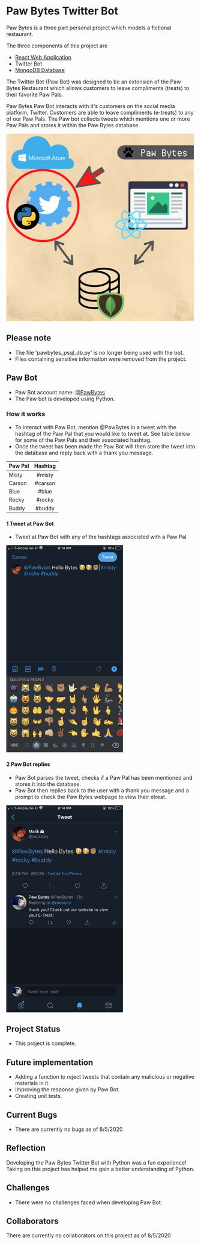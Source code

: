 # Paw Bytes Twitter Bot
Paw Bytes is a three part personal project which models a fictional restaurant.

The three components of this project are
 - [React Web Application](https://github.com/rocstory/PawBytes_WebApp)
 - Twitter Bot
 - [MongoDB Database](https://github.com/rocstory/PawBytes_PawBot)

The Twitter Bot (Paw Bot) was designed to be an extension of the Paw Bytes Restaurant which allows customers to leave compliments (treats) to their favorite Paw Pals.

Paw Bytes Paw Bot interacts with it's customers on the social media platform, Twitter. Customers are able to leave compliments (e-treats) to any of our Paw Pals. The Paw bot collects tweets which mentions one or more Paw Pals and stores it within the Paw Bytes database.

<img src="./screenshots/pawbytes_smap.jpg" width="500" height="500">

## Please note
- The file 'pawbytes_psql_db.py' is no longer being used with the bot.
- Files containing sensitive information were removed from the project.

## Paw Bot
- Paw Bot account name: [@PawBytes](https://twitter.com/PawBytes)
- The Paw bot is developed using Python.

### How it works
- To interact with Paw Bot, mention @PawBytes in a tweet with the hashtag of the Paw Pal that you would like to tweet at. See table below for some of the Paw Pals and their associated hashtag.
- Once the tweet has been made the Paw Bot will then store the tweet into the database and reply back with a thank you message.

| Paw Pal       | Hashtag       |
| ------------- |:-------------:|
| Misty         | #misty        |
| Carson        | #carson       |
| Blue          | #blue         |
| Rocky         | #rocky        |
| Buddy         | #buddy        |

#### 1 Tweet at Paw Bot
- Tweet at Paw Bot with any of the hashtags associated with a Paw Pal

<img src="./screenshots/step1.PNG" width="310.5" height="552">

#### 2 Paw Bot replies
- Paw Bot parses the tweet, checks if a Paw Pal has been mentioned and stores it into the database.
-  Paw Bot then replies back to the user with a thank you message and a prompt to check the Paw Bytes webpage to view their etreat.

<img src="./screenshots/step2.PNG" width="310.5" height="552">

## Project Status
- This project is complete.

## Future implementation
- Adding a function to reject tweets that contain any malicious or negative materials in it.
- Improving the response given by Paw Bot.
- Creating unit tests.

## Current Bugs
- There are currently no bugs as of 8/5/2020


## Reflection
Developing the Paw Bytes Twitter Bot with Python was a fun experience! Taking on this project has helped me gain a better understanding of Python.

## Challenges
- There were no challenges faced when developing Paw Bot.

## Collaborators
There are currently no collaborators on this project as of 8/5/2020


